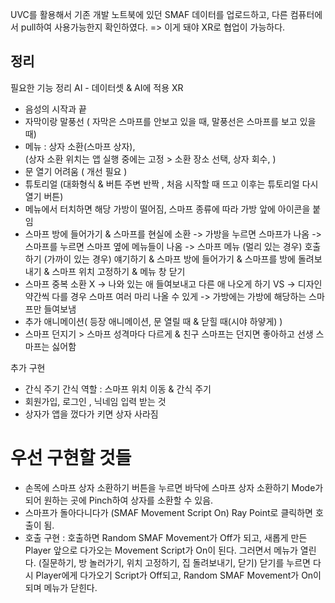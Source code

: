 UVC를 활용해서 기존 개발 노트북에 있던 SMAF 데이터를 업로드하고, 다른 컴퓨터에서 pull하여 사용가능한지 확인하였다.
=> 이게 돼야 XR로 협업이 가능하다.
## 정리
필요한 기능 정리
AI - 데이터셋 & AI에 적용
XR 
- 음성의 시작과 끝
- 자막이랑 말풍선 ( 자막은 스마프를 안보고 있을 때, 말풍선은 스마프를 보고 있을 때)
- 메뉴 : 상자 소환(스마프 상자),  
   (상자 소환 위치는 앱 실행 중에는 고정 > 소환 장소 선택, 상자 회수,  )
- 문 열기 어려움 ( 개선 필요 )
- 튜토리얼 (대화형식 & 버튼 주변 반짝 , 처음 시작할 때 뜨고 이후는 튜토리얼 다시 열기 버튼)
- 메뉴에서 터치하면 해당 가방이 떨어짐, 스마프 종류에 따라 가방 앞에 아이콘을 붙임
- 스마프 방에 들어가기 & 스마프를 현실에 소환
   -> 가방을 누르면 스마프가 나옴
   -> 스마프를 누르면 스마프 옆에 메뉴들이 나옴
   -> 스마프 메뉴 
(멀리 있는 경우) 호출하기
(가까이 있는 경우)  얘기하기 & 스마프 방에 들어가기 & 스마프를 방에 돌려보내기 & 스마프 위치 고정하기 & 메뉴 창 닫기
- 스마프 중복 소환 X 
   -> 나와 있는 애 들여보내고 다른 애 나오게 하기
            VS
   -> 디자인 약간씩 다를 경우 스마프 여러 마리 나올 수 있게
   -> 가방에는 가방에 해당하는 스마프만 들여보냄
- 추가 애니메이션( 등장 애니메이션, 문 열릴 때 & 닫힐 때(시야 하얗게) )
- 스마프 던지기 > 스마프 성격마다 다르게 & 친구 스마프는 던지면 좋아하고 선생 스마프는 싫어함

추가 구현
- 간식 주기
간식 역할 : 스마프 위치 이동 & 간식 주기
- 회원가입, 로그인 , 닉네임 입력 받는 것 
- 상자가 앱을 껐다가 키면 상자 사라짐
# 우선 구현할 것들
- 손목에 스마프 상자 소환하기 버튼을 누르면 바닥에 스마프 상자 소환하기 Mode가 되어 원하는 곳에 Pinch하여 상자를 소환할 수 있음.
- 스마프가 돌아다니다가 (SMAF Movement Script On) Ray Point로 클릭하면 호출이 됨.
- 호출 구현 : 호출하면 Random SMAF Movement가 Off가 되고, 새롭게 만든 Player 앞으로 다가오는 Movement Script가 On이 된다. 그러면서 메뉴가 열린다. (질문하기, 방 놀러가기, 위치 고정하기, 집 돌려보내기, 닫기) 닫기를 누르면 다시 Player에게 다가오기 Script가 Off되고, Random SMAF Movement가 On이 되며 메뉴가 닫힌다.
